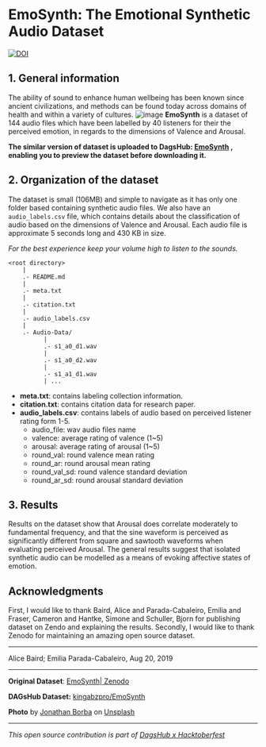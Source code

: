 # EmoSynth: The Emotional Synthetic Audio Dataset

[![DOI](https://zenodo.org/badge/DOI/10.5281/zenodo.3727593.svg)](https://doi.org/10.5281/zenodo.3727593)

## 1. General information

The ability of sound to enhance human wellbeing has been known since ancient civilizations, and methods can be found today across domains of health and within a variety of cultures. 
![image](https://dagshub.com/kingabzpro/EmoSynth/raw/master/assets/image.jpg)
**EmoSynth** is a dataset of 144 audio files which have been labelled by 40 listeners for their the perceived emotion, in regards to the dimensions of Valence and Arousal. 

**The similar version of dataset is uploaded to DagsHub: [EmoSynth](https://dagshub.com/kingabzpro/EmoSynth) , enabling you to preview the dataset before downloading it.**

## 2. Organization of the dataset

The dataset is small (106MB) and simple to navigate as it has only one folder based containing synthetic audio files. We also have an `audio_labels.csv` file, which contains details about the classification of audio based on the dimensions of Valence and Arousal. Each audio file is approximate 5 seconds long and 430 KB in size. 

*For the best experience keep your volume high to listen to the sounds.*

```
<root directory>
    |
    .- README.md
    |
    .- meta.txt
    |
    .- citation.txt
    |
    .- audio_labels.csv
    |
    .- Audio-Data/
          |
          .- s1_a0_d1.wav
          |
          .- s1_a0_d2.wav
          |
          .- s1_a1_d1.wav
          | ...
```

- **meta.txt**: contains labeling collection information.
- **citation.txt**: contains citation data for research paper.
- **audio_labels.csv**: contains labels of audio based on perceived listener rating form 1-5. 
  - audio_file: wav audio files name
  - valence: average rating of valence (1~5)
  - arousal: average rating of arousal (1~5)
  - round_val: round valence mean rating
  - round_ar: round arousal mean rating
  - round_val_sd: round valence standard deviation 
  - round_ar_sd: round arousal standard deviation 

## 3. Results

Results on the dataset show that Arousal does correlate moderately to fundamental frequency, and that the sine waveform is perceived as significantly different from square and sawtooth waveforms when evaluating perceived Arousal. The general results suggest that isolated synthetic audio can be modelled as a means of evoking affective states of emotion.

## Acknowledgments

First, I would like to thank Baird, Alice and Parada-Cabaleiro, Emilia and Fraser, Cameron and Hantke, Simone and Schuller, Bjorn for publishing dataset on Zendo and explaining the results. Secondly, I would like to thank Zenodo for maintaining an amazing open source dataset.

------

Alice Baird; Emilia Parada-Cabaleiro, Aug 20, 2019

---

**Original Dataset**: [EmoSynth| Zenodo](https://zenodo.org/record/3727593#.YWAzaWJBzIV)

**DAGsHub Dataset:** [kingabzpro/EmoSynth](https://dagshub.com/kingabzpro/EmoSynth)

**Photo** by [Jonathan Borba](https://unsplash.com/@jonathanborba?utm_source=unsplash&utm_medium=referral&utm_content=creditCopyText) on [Unsplash](https://unsplash.com/s/photos/romance?utm_source=unsplash&utm_medium=referral&utm_content=creditCopyText)

---
*This open source contribution is part of [DagsHub x Hacktoberfest](https://dagshub.com/blog/hacktoberfest-x-dagshub-2/)*
